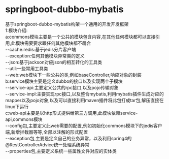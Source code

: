 # springboot-dubbo-mybatis
基于springboot-dubbo-mybatis构架一个通用的开发开发框架</br>
1:模块介绍:</br>
a:commons模块主要是一个公共的模块包含内容,在其他任何模块都可以直接引用,此模块需要要求跟任何其他模块都不耦合</br>
    --cache.redis:基于jedis分片客户端</br>
  	--exception:任何其他模块异常类的定义</br>
		--json:基于jackson对应json的相互转化的工具类</br>
  	--util:一些常用工具类</br>
  	--web:web模块下一些公共的类,例如baseController,响应对象的封装</br>
b:service模块主要是定义dubbo的接口以及实现两个子模块</br>
  	--service-api:主要定义公共的rpc接口,以及pojo传输对象</br>
  	--service-impl:主要实现rpc接口,以及整合mybatis,利用mybatis插件生成对应的mapper以及pojo对象,以及可以直接利用maven插件将此包打成tar包,解压直接在		linux下运行</br>
c:web-api主要是以http形式提供给第三方调用,此模块依赖service-api,commons模块</br>
		--config包,主要定义此web需要的配置,例如初始化commons模块下的jedis客户端,新增拦截器等等,全部以注解的形式配置</br>
  	--exception包,主要是定义自己的业务异常，以及利用spring4的@RestControllerAdvice统一处理系统异常</br>
  	--properties包,主要定义系统一些属性文件对应的实体类</br>
  
  
 

  
  

  
  
